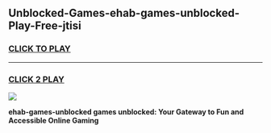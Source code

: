 
## Unblocked-Games-ehab-games-unblocked-Play-Free-jtisi
<h3>
<a href="https://premium76.site?title=ehab-games-unblocked&ref=19M">CLICK TO PLAY</a></h3>
<hr>

<h3>
<a href="https://premium76.site?title=ehab-games-unblocked&ref=19M">CLICK 2 PLAY</a>
  
</h3>

<a href="https://premium76.site?title=ehab-games-unblocked&ref=19M"><img src="https://clearcache.store/games.png"></a>


**ehab-games-unblocked games unblocked: Your Gateway to Fun and Accessible Online Gaming**
